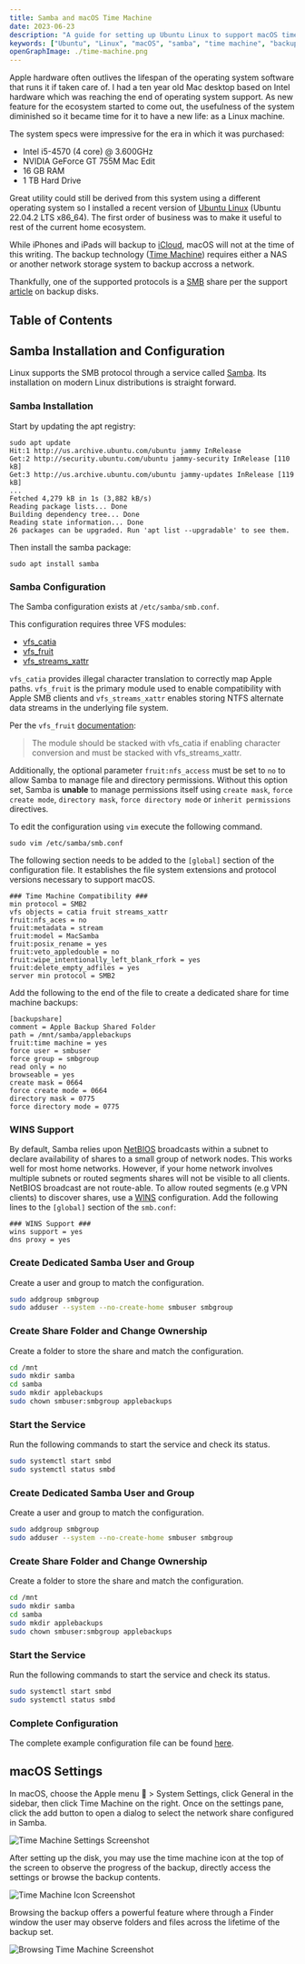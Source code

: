 ```yaml
---
title: Samba and macOS Time Machine
date: 2023-06-23
description: "A guide for setting up Ubuntu Linux to support macOS time machine backups using Samba."
keywords: ["Ubuntu", "Linux", "macOS", "samba", "time machine", "backup"]
openGraphImage: ./time-machine.png
---
```


Apple hardware often outlives the lifespan of the operating system software that
runs it if taken care of. I had a ten year old Mac desktop based on Intel hardware
which was reaching the end of operating system support. As new feature for the
ecosystem started to come out, the usefulness of the system diminished so it
became time for it to have a new life: as a Linux machine.

The system specs were impressive for the era in which it was purchased:

- Intel i5-4570 (4 core) @ 3.600GHz
- NVIDIA GeForce GT 755M Mac Edit
- 16 GB RAM
- 1 TB Hard Drive

Great utility could still be derived from this system using a different operating
system so I installed a recent version of
[Ubuntu Linux](https://ubuntu.com/download/desktop) (Ubuntu 22.04.2 LTS x86_64).
The first order of business was to make it useful to rest of the current home
ecosystem.

While iPhones and iPads will backup to [iCloud](https://www.apple.com/icloud/),
macOS will not at the time of this writing. The backup technology
([Time Machine](https://support.apple.com/en-us/HT201250)) requires
either a NAS or another network storage system to backup accross a network.

Thankfully, one of the supported protocols is a
[SMB](https://learn.microsoft.com/en-us/windows/win32/fileio/microsoft-smb-protocol-and-cifs-protocol-overview)
share per the support
[article](https://support.apple.com/en-us/HT202784) on backup disks.

<InArticleAdUnit />

## Table of Contents

## Samba Installation and Configuration

Linux supports the SMB protocol through a service called
[Samba](https://www.samba.org/samba/what_is_samba.html). Its installation
on modern Linux distributions is straight forward.

### Samba Installation

Start by updating the apt registry:

```shell{outputLines: 2-10}
sudo apt update
Hit:1 http://us.archive.ubuntu.com/ubuntu jammy InRelease
Get:2 http://security.ubuntu.com/ubuntu jammy-security InRelease [110 kB]
Get:3 http://us.archive.ubuntu.com/ubuntu jammy-updates InRelease [119 kB]
...
Fetched 4,279 kB in 1s (3,882 kB/s)
Reading package lists... Done
Building dependency tree... Done
Reading state information... Done
26 packages can be upgraded. Run 'apt list --upgradable' to see them.
```

Then install the samba package:

```shell
sudo apt install samba
```

### Samba Configuration

The Samba configuration exists at `/etc/samba/smb.conf`.

This configuration requires three VFS modules:

- [vfs_catia](https://www.samba.org/samba/docs/current/man-html/vfs_catia.8.html)
- [vfs_fruit](https://www.samba.org/samba/docs/current/man-html/vfs_fruit.8.html)
- [vfs_streams_xattr](https://www.samba.org/samba/docs/current/man-html/vfs_streams_xattr.8.html)

`vfs_catia` provides illegal character translation to correctly map Apple paths.
`vfs_fruit` is the primary module used to enable compatibility with Apple SMB clients
and `vfs_streams_xattr` enables storing NTFS alternate data streams in the underlying
file system.

Per the `vfs_fruit`
[documentation](https://www.samba.org/samba/docs/current/man-html/vfs_fruit.8.html):

> The module should be stacked with vfs_catia if enabling character conversion
> and must be stacked with vfs_streams_xattr.

Additionally, the optional parameter `fruit:nfs_access` must be set to `no` to
allow Samba to manage file and directory permissions. Without this option set,
Samba is **unable** to manage permissions itself using `create mask`,
`force create mode`, `directory mask`, `force directory mode` or
`inherit permissions` directives.

To edit the configuration using `vim` execute the following command.

```shell
sudo vim /etc/samba/smb.conf
```

The following section needs to be added to the `[global]` section of
the configuration file. It establishes the file system extensions
and protocol versions necessary to support macOS.

```sh:title=/etc/samba/smb.conf&clipboard=true {3-4}{numberLines: true}
### Time Machine Compatibility ###
min protocol = SMB2
vfs objects = catia fruit streams_xattr
fruit:nfs_aces = no
fruit:metadata = stream
fruit:model = MacSamba
fruit:posix_rename = yes
fruit:veto_appledouble = no
fruit:wipe_intentionally_left_blank_rfork = yes
fruit:delete_empty_adfiles = yes
server min protocol = SMB2
```

Add the following to the end of the file to create a dedicated
share for time machine backups:

```sh:title=/etc/samba/smb.conf&clipboard=true {4}{numberLines: true}
[backupshare]
comment = Apple Backup Shared Folder
path = /mnt/samba/applebackups
fruit:time machine = yes
force user = smbuser
force group = smbgroup
read only = no
browseable = yes
create mask = 0664
force create mode = 0664
directory mask = 0775
force directory mode = 0775
```

### WINS Support

By default, Samba relies upon [NetBIOS](https://en.wikipedia.org/wiki/NetBIOS_over_TCP/IP)
broadcasts within a subnet to declare availability of shares to a small group of
network nodes. This works well for most home networks. However, if your home network
involves multiple subnets or routed segments shares will not be visible to all clients.
NetBIOS broadcast are not route-able. To allow routed segments (e.g VPN clients) to
discover shares, use a [WINS](https://en.wikipedia.org/wiki/Windows_Internet_Name_Service)
configuration. Add the following lines to the `[global]` section of the `smb.conf`:

```sh:title=/etc/samba/smb.conf&clipboard=true {numberLines: true}
### WINS Support ###
wins support = yes
dns proxy = yes
```

### Create Dedicated Samba User and Group

Create a user and group to match the configuration.

```bash
sudo addgroup smbgroup
sudo adduser --system --no-create-home smbuser smbgroup
```

### Create Share Folder and Change Ownership

Create a folder to store the share and match the configuration.

```bash
cd /mnt
sudo mkdir samba
cd samba
sudo mkdir applebackups
sudo chown smbuser:smbgroup applebackups
```

### Start the Service

Run the following commands to start the service and check its status.

```bash
sudo systemctl start smbd
sudo systemctl status smbd
```

### Create Dedicated Samba User and Group

Create a user and group to match the configuration.

```bash
sudo addgroup smbgroup
sudo adduser --system --no-create-home smbuser smbgroup
```

### Create Share Folder and Change Ownership

Create a folder to store the share and match the configuration.

```bash
cd /mnt
sudo mkdir samba
cd samba
sudo mkdir applebackups
sudo chown smbuser:smbgroup applebackups
```

### Start the Service

Run the following commands to start the service and check its status.

```bash
sudo systemctl start smbd
sudo systemctl status smbd
```

<InArticleAdUnit />

### Complete Configuration

The complete example configuration file can be found
[here](https://github.com/jpfulton/example-linux-configs/blob/main/etc/samba/smb.conf).

## macOS Settings

In macOS, choose the Apple menu  > System Settings, click General in the sidebar,
then click Time Machine on the right. Once on the settings pane, click the add button
to open a dialog to select the network share configured in Samba.

![Time Machine Settings Screenshot](./timemachine-settings.png)

After setting up the disk, you may use the time machine icon at the top of the
screen to observe the progress of the backup, directly access the settings or
browse the backup contents.

![Time Machine Icon Screenshot](./timemachine-icon-screenshot.png)

Browsing the backup offers a powerful feature where through a Finder
window the user may observe folders and files across the lifetime of the
backup set.

![Browsing Time Machine Screenshot](./time-machine.png)
